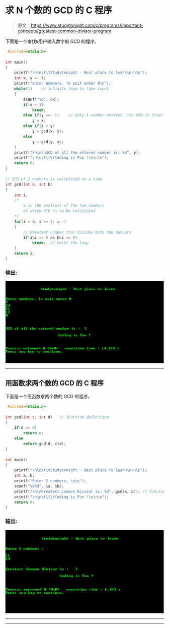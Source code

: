 # 求 N 个数的 GCD 的 C 程序

> 原文：<https://www.studytonight.com/c/programs/important-concepts/greatest-common-divisor-program>

下面是一个查找`N`用户输入数字的 GCD 的程序。

```cpp
 #include<stdio.h>

int main()
{
    printf("\n\n\t\tStudytonight - Best place to learn\n\n\n");
    int x, y =- 1;
    printf("Enter numbers. To exit enter 0\n");
    while(1)    // infinite loop to take input
    {
        scanf("%d", &x);
        if(x < 1)
            break;
        else if(y ==- 1)    // only 1 number entered, its GCD is itself
            y = x;
        else if(x < y)
            y = gcd(x, y);
        else
            y = gcd(y, x);
    }
    printf("\n\n\nGCD of all the entered number is: %d", y);
    printf("\n\n\t\t\tCoding is Fun !\n\n\n");
    return 0;
}

// GCD of 2 numbers is calculated at a time
int gcd(int a, int b) 
{
    int i;
    /*
        a is the smallest of the two numbers 
        of which GCD is to be calculated
    */
    for(i = a; i >= 1; i--) 
    {
        // Greatest number that divides both the numbers
        if(a%i == 0 && b%i == 0) 
            break;  // exits the loop
    }
    return i;
}
```

### 输出:

![C program to find the GCD of N Numbers](img/8724aadd055787ac0703ef3dc8333f7e.png)

* * *

## 用函数求两个数的 GCD 的 C 程序

下面是一个用函数求两个数的 GCD 的程序。

```cpp
 #include<stdio.h>

int gcd(int c, int d)   // function definition
{
    if(d == 0)
        return c;
    else
        return gcd(d, c%d);
}

int main()
{
    printf("\n\n\t\tStudytonight - Best place to learn\n\n\n");
    int a, b;
    printf("Enter 2 numbers: \n\n");
    scanf("%d%d", &a, &b);
    printf("\n\nGreatest Common Divisor is: %d", gcd(a, b)); // function calling
    printf("\n\n\t\t\tCoding is Fun !\n\n\n");
    return 0;
}
```

### 输出:

![C program output to find GCD of Two Numbers Using Function](img/a87d316dd51ced75fdf9905601655196.png)

* * *

* * *